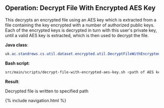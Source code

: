 ## Operation: Decrypt File With Encrypted AES Key

This decrypts an encrypted file using an AES key which is extracted from a file containing the key encrypted with a number of authorized public keys. Each of the encrypted keys is decrypted in turn with this user's private key, until a valid AES key is extracted, which is then used to decrypt the file.

**Java class**:

```java
uk.ac.standrews.cs.util.dataset.encrypted.util.DecryptFileWithEncryptedAESKey
```

**Bash script**:
```sh
src/main/scripts/decrypt-file-with-encrypted-aes-key.sh <path of AES key encrypted for authorized users> <path of encrypted file> <path of new plain-text file>
```

**Result**:

Decrypted file is written to specified path

{% include navigation.html %}
